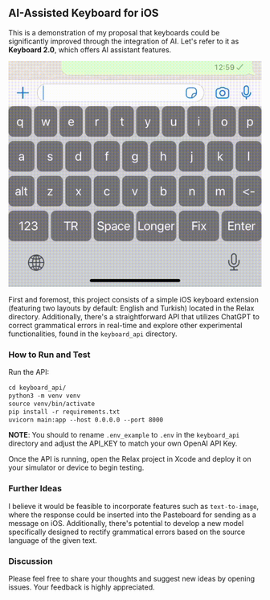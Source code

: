 ## AI-Assisted Keyboard for iOS

This is a demonstration of my proposal that keyboards could be significantly improved through the integration of AI. Let's refer to it as **Keyboard 2.0**, which offers AI assistant features.

![](demo.gif)

First and foremost, this project consists of a simple iOS keyboard extension (featuring two layouts by default: English and Turkish) located in the Relax directory. Additionally, there's a straightforward API that utilizes ChatGPT to correct grammatical errors in real-time and explore other experimental functionalities, found in the `keyboard_api` directory.

### How to Run and Test 

Run the API:

```
cd keyboard_api/
python3 -m venv venv
source venv/bin/activate
pip install -r requirements.txt
uvicorn main:app --host 0.0.0.0 --port 8000
```

**NOTE**: You should to rename `.env_example` to `.env` in the `keyboard_api` directory and adjust the API_KEY to match your own OpenAI API Key.

Once the API is running, open the Relax project in Xcode and deploy it on your simulator or device to begin testing.

### Further Ideas

I believe it would be feasible to incorporate features such as `text-to-image`, where the response could be inserted into the Pasteboard for sending as a message on iOS. Additionally, there's potential to develop a new model specifically designed to rectify grammatical errors based on the source language of the given text.

### Discussion

Please feel free to share your thoughts and suggest new ideas by opening issues. Your feedback is highly appreciated.